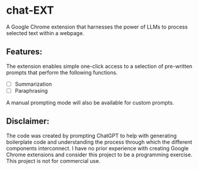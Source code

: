 # chat-EXT
A Google Chrome extension that harnesses the power of LLMs to process selected text within a webpage. 

## Features:
The extension enables simple one-click access to a selection of pre-written prompts that perform the following functions.
- [ ] Summarization
- [ ] Paraphrasing

A manual prompting mode will also be available for custom prompts. 

## Disclaimer:
The code was created by prompting ChatGPT to help with generating boilerplate code and understanding the process through which the different components interconnect. I have no prior experience with creating Google Chrome extensions and consider this project to be a programming exercise. This project is not for commercial use.